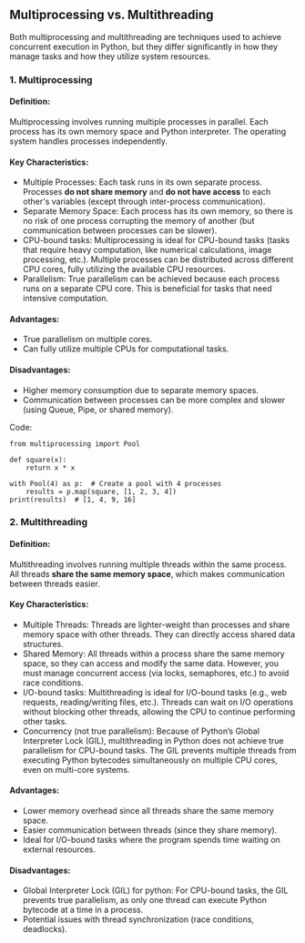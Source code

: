 ## Multiprocessing vs. Multithreading
Both multiprocessing and multithreading are techniques used to achieve concurrent execution in Python, but they differ significantly in how they manage tasks and how they utilize system resources.

### 1. Multiprocessing
#### Definition:
Multiprocessing involves running multiple processes in parallel. Each process has its own memory space and Python interpreter. The operating system handles processes independently.

#### Key Characteristics:

 * Multiple Processes: Each task runs in its own separate process. Processes **do not share memory** and **do not have access** to each other's variables (except through inter-process communication).
 * Separate Memory Space: Each process has its own memory, so there is no risk of one process corrupting the memory of another (but communication between processes can be slower).
 * CPU-bound tasks: Multiprocessing is ideal for CPU-bound tasks (tasks that require heavy computation, like numerical calculations, image processing, etc.). Multiple processes can be distributed across different CPU cores, fully utilizing the available CPU resources.
 * Parallelism: True parallelism can be achieved because each process runs on a separate CPU core. This is beneficial for tasks that need intensive computation.

#### Advantages:

* True parallelism on multiple cores.
* Can fully utilize multiple CPUs for computational tasks.

#### Disadvantages:

* Higher memory consumption due to separate memory spaces.
* Communication between processes can be more complex and slower (using Queue, Pipe, or shared memory).

Code:
```
from multiprocessing import Pool

def square(x):
    return x * x

with Pool(4) as p:  # Create a pool with 4 processes
    results = p.map(square, [1, 2, 3, 4])
print(results)  # [1, 4, 9, 16]

```
### 2. Multithreading

#### Definition: 
Multithreading involves running multiple threads within the same process. All threads **share the same memory space**, which makes communication between threads easier.

#### Key Characteristics:

  * Multiple Threads: Threads are lighter-weight than processes and share memory space with other threads. They can directly access shared data structures.
  * Shared Memory: All threads within a process share the same memory space, so they can access and modify the same data. However, you must manage concurrent access (via locks, semaphores, etc.) to avoid race conditions.
  * I/O-bound tasks: Multithreading is ideal for I/O-bound tasks (e.g., web requests, reading/writing files, etc.). Threads can wait on I/O operations without blocking other threads, allowing the CPU to continue performing other tasks.
  * Concurrency (not true parallelism): Because of Python’s Global Interpreter Lock (GIL), multithreading in Python does not achieve true parallelism for CPU-bound tasks. The GIL prevents multiple threads from executing Python bytecodes simultaneously on multiple CPU cores, even on multi-core systems.

 #### Advantages:

  * Lower memory overhead since all threads share the same memory space.
  * Easier communication between threads (since they share memory).
  * Ideal for I/O-bound tasks where the program spends time waiting on external resources.

#### Disadvantages:

  * Global Interpreter Lock (GIL) for python: For CPU-bound tasks, the GIL prevents true parallelism, as only one thread can execute Python bytecode at a time in a process.
  * Potential issues with thread synchronization (race conditions, deadlocks).   
